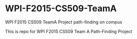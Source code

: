 # WPI-F2015-CS509-TeamA
WPI F2015 CS509 TeamA Project path-finding on compus

This is repo for WPI F2015 CS509 Team A Path-Finding Project
